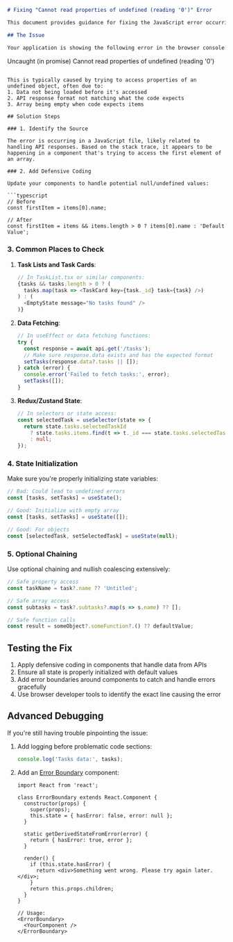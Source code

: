 ```markdown
# Fixing "Cannot read properties of undefined (reading '0')" Error

This document provides guidance for fixing the JavaScript error occurring in your E-ink Todo List application.

## The Issue

Your application is showing the following error in the browser console:

```
Uncaught (in promise) Cannot read properties of undefined (reading '0')
```

This is typically caused by trying to access properties of an undefined object, often due to:
1. Data not being loaded before it's accessed
2. API response format not matching what the code expects
3. Array being empty when code expects items

## Solution Steps

### 1. Identify the Source

The error is occurring in a JavaScript file, likely related to handling API responses. Based on the stack trace, it appears to be happening in a component that's trying to access the first element of an array.

### 2. Add Defensive Coding

Update your components to handle potential null/undefined values:

```typescript
// Before
const firstItem = items[0].name;

// After
const firstItem = items && items.length > 0 ? items[0].name : 'Default Value';
```

### 3. Common Places to Check

1. **Task Lists and Task Cards**:
   ```typescript
   // In TaskList.tsx or similar components:
   {tasks && tasks.length > 0 ? (
     tasks.map(task => <TaskCard key={task._id} task={task} />)
   ) : (
     <EmptyState message="No tasks found" />
   )}
   ```

2. **Data Fetching**:
   ```typescript
   // In useEffect or data fetching functions:
   try {
     const response = await api.get('/tasks');
     // Make sure response.data exists and has the expected format
     setTasks(response.data?.tasks || []);
   } catch (error) {
     console.error('Failed to fetch tasks:', error);
     setTasks([]);
   }
   ```

3. **Redux/Zustand State**:
   ```typescript
   // In selectors or state access:
   const selectedTask = useSelector(state => {
     return state.tasks.selectedTaskId 
       ? state.tasks.items.find(t => t._id === state.tasks.selectedTaskId)
       : null;
   });
   ```

### 4. State Initialization

Make sure you're properly initializing state variables:

```typescript
// Bad: Could lead to undefined errors
const [tasks, setTasks] = useState();

// Good: Initialize with empty array
const [tasks, setTasks] = useState([]);

// Good: For objects
const [selectedTask, setSelectedTask] = useState(null);
```

### 5. Optional Chaining

Use optional chaining and nullish coalescing extensively:

```typescript
// Safe property access
const taskName = task?.name ?? 'Untitled';

// Safe array access
const subtasks = task?.subtasks?.map(s => s.name) ?? [];

// Safe function calls
const result = someObject?.someFunction?.() ?? defaultValue;
```

## Testing the Fix

1. Apply defensive coding in components that handle data from APIs
2. Ensure all state is properly initialized with default values
3. Add error boundaries around components to catch and handle errors gracefully
4. Use browser developer tools to identify the exact line causing the error

## Advanced Debugging

If you're still having trouble pinpointing the issue:

1. Add logging before problematic code sections:
   ```typescript
   console.log('Tasks data:', tasks);
   ```

2. Add an [Error Boundary](https://react.dev/reference/react/Component#catching-rendering-errors-with-an-error-boundary) component:
   ```tsx
   import React from 'react';

   class ErrorBoundary extends React.Component {
     constructor(props) {
       super(props);
       this.state = { hasError: false, error: null };
     }

     static getDerivedStateFromError(error) {
       return { hasError: true, error };
     }

     render() {
       if (this.state.hasError) {
         return <div>Something went wrong. Please try again later.</div>;
       }
       return this.props.children;
     }
   }

   // Usage:
   <ErrorBoundary>
     <YourComponent />
   </ErrorBoundary>
   ```
```
